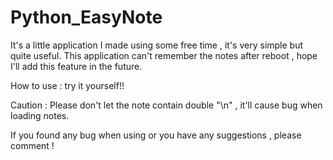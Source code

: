 # Python_EasyNote

It's a little application I made using some free time , it's very simple but quite useful.
This application can't remember the notes after reboot , hope I'll add this feature in the future.

How to use :
try it yourself!!

Caution : 
Please don't let the note contain double "\n" , it'll cause bug when loading notes.

If you found any bug when using or you have any suggestions , please comment !